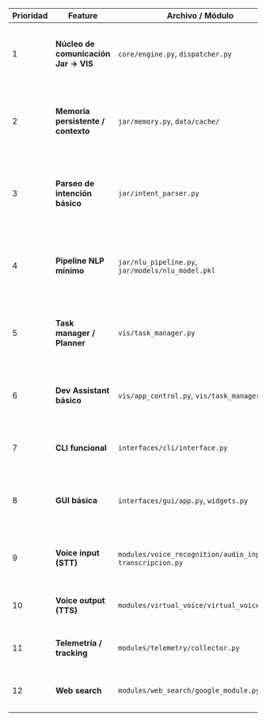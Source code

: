 | Prioridad | Feature                              | Archivo / Módulo                                               | Impacto    | Detalle                                                                                              |
| --------- | ------------------------------------ | -------------------------------------------------------------- | ---------- | ---------------------------------------------------------------------------------------------------- |
| 1         | **Núcleo de comunicación Jar → VIS** | `core/engine.py`, `dispatcher.py`                              | Muy alto   | Motor principal debe ejecutar comandos desde Jar (NLP) a Vis (automatización). Base de todo.         |
| 2         | **Memoria persistente / contexto**   | `jar/memory.py`, `data/cache/`                                 | Muy alto   | Guardar tareas, rutinas, notas, contexto de interacción. Fundamental para aprendizaje y continuidad. |
| 3         | **Parseo de intención básico**       | `jar/intent_parser.py`                                         | Alto       | Que Jar entienda comandos simples: “crear tarea”, “chequear hábito”, “ayuda código”.                 |
| 4         | **Pipeline NLP mínimo**              | `jar/nlu_pipeline.py`, `jar/models/nlu_model.pkl`              | Alto       | Conecta intención a acción. Inicialmente puede usar modelos básicos o API externa.                   |
| 5         | **Task manager / Planner**           | `vis/task_manager.py`                                          | Alto       | Permite que Vis ejecute tareas simples: plan diario, crear/chequear tareas.                          |
| 6         | **Dev Assistant básico**             | `vis/app_control.py`, `vis/task_manager.py`                    | Medio-Alto | Recibe código, analiza y sugiere cambios; inicialmente comandos simples.                             |
| 7         | **CLI funcional**                    | `interfaces/cli/interface.py`                                  | Medio      | Interfaz mínima para testeo rápido antes de GUI.                                                     |
| 8         | **GUI básica**                       | `interfaces/gui/app.py`, `widgets.py`                          | Medio      | Panel visual para interactuar; puede ser minimal, foco en testeo de flujo Jar → Vis.                 |
| 9         | **Voice input (STT)**                | `modules/voice_recognition/audio_input.py`, `transcripcion.py` | Medio      | Permite hablar con Jar. MVP puede usar API externa, offline después.                                 |
| 10        | **Voice output (TTS)**               | `modules/virtual_voice/virtual_voice.py`                       | Medio      | Jar responde en voz. Inicialmente sintetizador simple.                                               |
| 11        | **Telemetría / tracking**            | `modules/telemetry/collector.py`                               | Bajo       | Para métricas y mejoras; no crítico para MVP funcional.                                              |
| 12        | **Web search**                       | `modules/web_search/google_module.py`                          | Bajo       | Nice-to-have para Dev Assistant, puede esperar fase 2.                                               |
